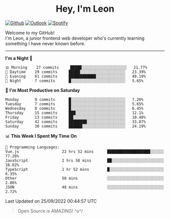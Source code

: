 <h1 align="center">Hey, I'm Leon</h1>

[![Github](https://img.shields.io/badge/-Github-000?style=flat&logo=Github&logoColor=white)](https://github.com/ooohmydawn)
[![Outlook](https://img.shields.io/badge/-Outlook-0078D4?style=flat&logo=Microsoft-Outlook&logoColor=white)](mailto:ooohmydawn@hotmail.com)
[![Spotify](https://img.shields.io/badge/-Spotify-1DB954?style=flat&logo=Spotify&logoColor=white)](https://open.spotify.com/user/tkf5c7q582tnbk7v0t9d3fsqq)
&nbsp;

Welcome to my GitHub! <br/>
I'm Leon, a junior frontend web developer who's currently learning something I have never known before.

***

<!--START_SECTION:waka-->
**I'm a Night 🦉** 

```text
🌞 Morning    27 commits     █████░░░░░░░░░░░░░░░░░░░░   21.77% 
🌆 Daytime    29 commits     █████░░░░░░░░░░░░░░░░░░░░   23.39% 
🌃 Evening    61 commits     ████████████░░░░░░░░░░░░░   49.19% 
🌙 Night      7 commits      █░░░░░░░░░░░░░░░░░░░░░░░░   5.65%

```
📅 **I'm Most Productive on Saturday** 

```text
Monday       9 commits      █░░░░░░░░░░░░░░░░░░░░░░░░   7.26% 
Tuesday      7 commits      █░░░░░░░░░░░░░░░░░░░░░░░░   5.65% 
Wednesday    8 commits      █░░░░░░░░░░░░░░░░░░░░░░░░   6.45% 
Thursday     15 commits     ███░░░░░░░░░░░░░░░░░░░░░░   12.1% 
Friday       13 commits     ██░░░░░░░░░░░░░░░░░░░░░░░   10.48% 
Saturday     42 commits     ████████░░░░░░░░░░░░░░░░░   33.87% 
Sunday       30 commits     ██████░░░░░░░░░░░░░░░░░░░   24.19%

```


📊 **This Week I Spent My Time On** 

```text
💬 Programming Languages: 
Vue.js                   22 hrs 52 mins      ███████████████████░░░░░░   77.26% 
JavaScript               2 hrs 58 mins       ██░░░░░░░░░░░░░░░░░░░░░░░   10.02% 
TypeScript               1 hr 52 mins        █░░░░░░░░░░░░░░░░░░░░░░░░   6.35% 
Other                    50 mins             ░░░░░░░░░░░░░░░░░░░░░░░░░   2.86% 
JSON                     48 mins             ░░░░░░░░░░░░░░░░░░░░░░░░░   2.72%

```


 Last Updated on 25/09/2022 00:44:57 UTC
<!--END_SECTION:waka-->


> Open Source is AMAZING! \^o^/

